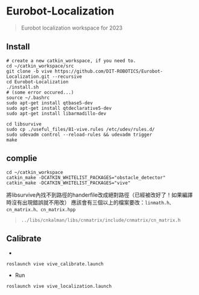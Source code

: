 # Eurobot-Localization
> Eurobot localization workspace for 2023

## Install
```bash=1
# create a new catkin_workspace, if you need to.
cd ~/catkin_workspace/src
git clone -b vive https://github.com/DIT-ROBOTICS/Eurobot-Localization.git --recursive
cd Eurobot-Localization
./install.sh
# (some error occured...)
source ~/.bashrc
sudo apt-get install qtbase5-dev
sudo apt-get install qtdeclarative5-dev
sudo apt-get install libarmadillo-dev

cd libsurvive
sudo cp ./useful_files/81-vive.rules /etc/udev/rules.d/
sudo udevadm control --reload-rules && udevadm trigger
make
```

## complie
```bash=1
cd ~/catkin_workspace
catkin_make -DCATKIN_WHITELIST_PACKAGES="obstacle_detector"
catkin_make -DCATKIN_WHITELIST_PACKAGES="vive"
```
將libsurvive內找不到路徑的handerfile改成絕對路徑（已經被改好了！如果編譯時沒有出現錯誤就不用改）
應該會有三個以上的檔案要改：`linmath.h、cn_matrix.h、cn_matrix.hpp`
> `../libs/cnkalman/libs/cnmatrix/include/cnmatrix/cn_matrix.h`


## Calibrate
- 
```bash=1
roslaunch vive vive_calibrate.launch
```

- Run
```bash=1
roslaunch vive vive_localization.launch
```
